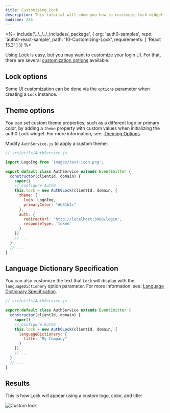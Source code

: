 ```yaml
---
title: Customizing Lock
description: This tutorial will show you how to customize lock widget.
budicon: 285
---
```


<%= include('../../../_includes/_package', {
  org: 'auth0-samples',
  repo: 'auth0-react-sample',
  path: '10-Customizing-Lock',
  requirements: [
    'React 15.3'
  ]
}) %>

Using Lock is easy, but you may want to customize your login UI. For that, there are several [customization options](/libraries/lock/v10/customization) available.

## Lock options

Some UI customization can be done via the `options` parameter when creating a `Lock` instance.

## Theme options

You can set custom theme properties, such as a different logo or primary color, by adding a `theme` property with custom values when initializing the auth0 Lock widget. For more information, see: [Theming Options](/libraries/lock/v10/customization#theming-options).

Modify `AuthService.js` to apply a custom theme:

```javascript
// src/utils/AuthService.js

import LogoImg from 'images/test-icon.png';

export default class AuthService extends EventEmitter {
  constructor(clientId, domain) {
    super()
    // Configure Auth0
    this.lock = new Auth0Lock(clientId, domain, {
      theme: {
        logo: LogoImg,
        primaryColor: "#b81b1c"
      },
      auth: {
        redirectUrl: 'http://localhost:3000/login',
        responseType: 'token'
      }
    })
    // ...
  }
  // ...
}
```

## Language Dictionary Specification

You can also customize the text that `Lock` will display with the `languageDictionary` option parameter.
 For more information, see: [Language Dictionary Specification](/libraries/lock/v10/customization#languagedictionary-object-).

```javascript
// src/utils/AuthService.js

export default class AuthService extends EventEmitter {
  constructor(clientId, domain) {
    super()
    // Configure Auth0
    this.lock = new Auth0Lock(clientId, domain, {
      languageDictionary: {
        title: "My Company"
      }
    })
    // ...
  }
  // ...
}
```

## Results

This is how Lock will appear using a custom logo, color, and title:

![Custom lock](/media/articles/reactjs/widget-custom-logo-color.png)
